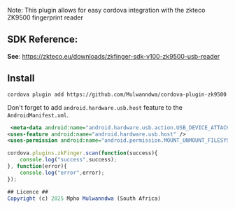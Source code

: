 Note: This plugin allows for easy cordova integration with the zkteco ZK9500 fingerprint reader

## SDK Reference:
**See**: https://zkteco.eu/downloads/zkfinger-sdk-v100-zk9500-usb-reader

## Install

```
cordova plugin add https://github.com/Mulwanndwa/cordova-plugin-zk9500
```
Don't forget to add `android.hardware.usb.host` feature to the `AndroidManifest.xml`.
```xml
 <meta-data android:name="android.hardware.usb.action.USB_DEVICE_ATTACHED" android:resource="@xml/device_filter" />
<uses-feature android:name="android.hardware.usb.host" />
<uses-permission android:name="android.permission.MOUNT_UNMOUNT_FILESYSTEMS" />
```

```js
cordova.plugins.zkFinger.scan(function(success){
    console.log("success",success);
}, function(error){
    console.log("error",error);
});

## Licence ##
Copyright (c) 2025 Mpho Mulwanndwa (South Africa)
